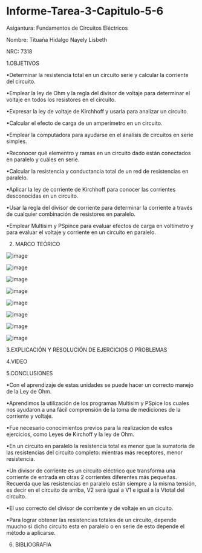 # Informe-Tarea-3-Capitulo-5-6

Asigantura: Fundamentos de Circuitos Eléctricos

Nombre: Tituaña Hidalgo Nayely Lisbeth 

NRC: 7318

1.OBJETIVOS

 •Determinar la resistencia total en un circuito serie y calcular la corriente del circuito.

 •Emplear la ley de Ohm y la regla del divisor de voltaje para determinar el voltaje en todos los resistores en el circuito.

 •Expresar la ley de voltaje de Kirchhoff y usarla para analizar un circuito.

 •Calcular el efecto de carga de un amperímetro en un circuito.

 •Emplear la computadora para ayudarse en el ánalisis de circuitos en serie simples.

 •Reconocer qué elementro y ramas en un circuito dado están conectados en paralelo y cuáles en serie.

 •Calcular la resistencia y conductancia total de un red de resistencias en paralelo.

 •Aplicar la ley de corriente de Kirchhoff para conocer las corrientes desconocidas en un circuito.

 •Usar la regla del divisor de corriente para determinar la corriente a través de cualquier combinación de resistores en paralelo.

 •Emplear Multisim y PSpince para evaluar efectos de carga en voltímetro y para evaluar el voltaje y corriente en un circuito en paralelo.
 
 2. MARCO TEÓRICO
 
 ![image](https://user-images.githubusercontent.com/105722861/171088623-da85cdab-bcb1-4f2d-b12e-95753a194742.png)
 
 ![image](https://user-images.githubusercontent.com/105722861/171093118-e29e052d-968c-4913-9b09-1dc2188cd896.png)

![image](https://user-images.githubusercontent.com/105722861/171098061-9f93446b-1c2d-4820-b5ab-2305221ec68a.png)

![image](https://user-images.githubusercontent.com/105722861/171101579-b156638e-4174-4e2e-a7f5-47beea7d2377.png)

![image](https://user-images.githubusercontent.com/105722861/171550165-0f35faaa-b392-45ca-b411-59abeb7d5c25.png)

![image](https://user-images.githubusercontent.com/105722861/171563282-f4278100-f12b-4a51-91ad-8750c0ba2dfa.png)

![image](https://user-images.githubusercontent.com/105722861/171559415-a33f41c1-a077-4354-aad8-9eb6889325e5.png)

![image](https://user-images.githubusercontent.com/105722861/171570517-1751d11c-fe40-427e-876a-04f2052a8097.png)

 
 3.EXPLICACIÓN Y RESOLUCIÓN DE EJERCICIOS O PROBLEMAS
 
 4.VIDEO
 
 5.CONCLUSIONES 
 
•Con el aprendizaje de estas unidades se puede hacer un correcto manejo de la Ley de Ohm.

•Aprendimos la utilización de los programas Multisim y PSpice los cuales nos ayudaron a una fácil comprensión de la toma de mediciones de la corriente y voltaje.

•Fue necesario conocimientos previos para la realizacion de estos ejercicios, como Leyes de Kirchoff y la ley de Ohm.

•En un circuito en paralelo la resistencia total es menor que la sumatoria de las resistencias del circuito completo: mientras más receptores, menor resistencia.

•Un divisor de corriente es un circuito eléctrico que transforma una corriente de entrada en otras 2 corrientes diferentes más pequeñas. Recuerda que las resistencias en paralelo están siempre a la misma tensión, es decir en el circuito de arriba, V2 será igual a V1 e igual a la Vtotal del circuito.

•El uso correcto del divisor de corritente y de voltaje en un cicuito.

•Para lograr obtener las resistencias totales de un circuito, depende muucho si dicho circuito esta en paralelo o en serie de esto depende el método a aplicarse.
 
 6. BIBLIOGRAFIA
 
